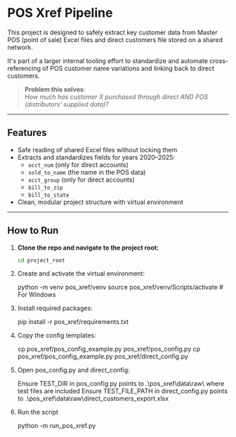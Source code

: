 # POS Xref Pipeline

This project is designed to safely extract key customer data from Master POS (point of sale) Excel files and direct customers file
stored on a shared network.  

It's part of a larger internal tooling effort to standardize and automate cross-referencing of POS customer name variations and linking back to direct customers.

> **Problem this solves**:  
> *How much has customer X purchased through direct AND POS (distributors' supplied data)?*

---

## Features

- Safe reading of shared Excel files without locking them
- Extracts and standardizes fields for years 2020–2025:
  - `acct_num`  (only for direct accounts)
  - `sold_to_name` (the name in the POS data)
  - `acct_group` (only for direct accounts)
  - `bill_to_zip` 
  - `bill_to_state`
- Clean, modular project structure with virtual environment

---

## How to Run

1. **Clone the repo and navigate to the project root:**

   ```bash
   cd project_root

2. Create and activate the virtual environment:
    
    python -m venv pos_xref/venv
    source pos_xref/venv/Scripts/activate  # For Windows

3. Install required packages:

    pip install -r pos_xref/requirements.txt

4. Copy the config templates:

    cp pos_xref/pos_config_example.py pos_xref/pos_config.py
    cp pos_xref/pos_config_example.py pos_xref/direct_config.py

5. Open pos_config.py and direct_config:

    Ensure TEST_DIR in pos_config.py points to .\pos_xref\data\raw\ where test files are included
    Ensure TEST_FILE_PATH in direct_config.py points to .\pos_xref\data\raw\direct_customers_export.xlsx

6. Run the script

    python -m run_pos_xref.py
